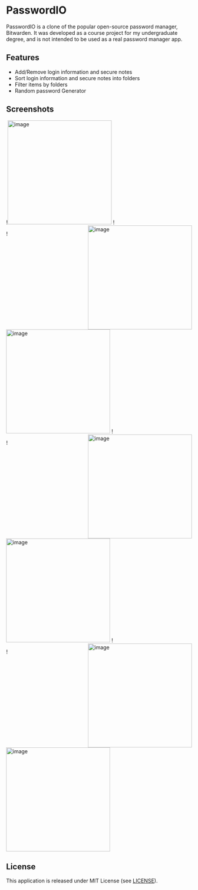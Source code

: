 # PasswordIO

PasswordIO is a clone of the popular open-source password manager, Bitwarden. It was developed as a course project for my undergraduate degree, and is not intended to be used as a real password manager app.

## Features
- Add/Remove login information and secure notes
- Sort login information and secure notes into folders
- Filter items by folders
- Random password Generator

## Screenshots

!<img width="282" alt="image" src="https://user-images.githubusercontent.com/25554170/219307320-5ac03728-a4e6-4155-8e50-4bbdc4553ca4.png"> 
!<img width="282" alt="image" align="right" src="https://user-images.githubusercontent.com/25554170/219308455-8ac7ac7c-d3cb-4332-944b-063f4b314aa4.png">

!<img width="282" alt="image" src="https://user-images.githubusercontent.com/25554170/219307504-157b5c26-0409-4c87-b6e4-ef5e28e17688.png">
!<img width="282" alt="image" align="right" src="https://user-images.githubusercontent.com/25554170/219307647-b5e73503-8049-4ec0-ac89-bc7b830c5276.png">

!<img width="282" alt="image" src="https://user-images.githubusercontent.com/25554170/219308002-5abfc2ac-06c1-451f-b287-f85d1f05dd6c.png">
!<img width="282" alt="image" align="right" src="https://user-images.githubusercontent.com/25554170/219308220-f5091020-f840-4bee-a32c-73ed99ba5b81.png">

!<img width="282" alt="image" src="https://user-images.githubusercontent.com/25554170/219308331-8b46ff59-c4c9-4d07-b2bc-9aebfcd09fcf.png">

## License
This application is released under MIT License (see [LICENSE](LICENSE.md)).
